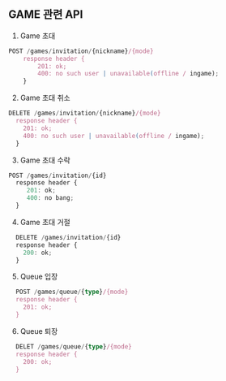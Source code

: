 ## GAME 관련 API

1. Game 초대
```ts
POST /games/invitation/{nickname}/{mode}
    response header {
        201: ok;
        400: no such user | unavailable(offline / ingame);
    }
```

2. Game 초대 취소
```ts
DELETE /games/invitation/{nickname}/{mode}
  response header {
    201: ok;
    400: no such user | unavailable(offline / ingame);
  }
```

3. Game 초대 수락
```ts
POST /games/invitation/{id}
  response header {
     201: ok;
     400: no bang;
  }
```

4. Game 초대 거절
```ts
  DELETE /games/invitation/{id}
  response header {
    200: ok;
  }
```

5. Queue 입장
```ts
  POST /games/queue/{type}/{mode}
  response header {
    201: ok;
  }
```

6. Queue 퇴장
```ts
  DELET /games/queue/{type}/{mode}
  response header {
    200: ok;
  }
```
